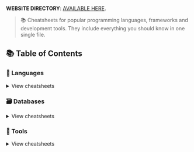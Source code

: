 **WEBSITE DIRECTORY**: [AVAILABLE HERE](https://mackka2k.github.io/index.html).

> 📚 Cheatsheets for popular programming languages, frameworks and development tools. They include everything you should know in one single file.

## 📚 Table of Contents

### 📃 Languages

<details>
<summary>View cheatsheets</summary>

#### Command line interface

- [HTML/CSS]([HTML+CSS]) | -- | [Tailwind.css]([TAILWIND-CSS])
- [JAVASCRIPT]([JAVASCRIPT]) | -- | [TypeScript]([TYPESCRIPT]) - [React.js]([REACT]) - [Node.js]([NODEJS])
- [PHP]([PHP])
- [C++]([C++])
- [C# WINFORMS]([WINFORMS])
- [JAVA]([JAVA])



</details>


### 🗃️ Databases

<details>
<summary>View cheatsheets</summary>

#### SQL

- [MySQL]([MYSQL])

  </details>

### 🔧 Tools

<details>
<summary>View cheatsheets</summary>

#### Development

- [Bash]([BASH]/bash.sh)
- [Emmet](tools/emmet.md)
- [Git](tools/git.sh)
- [Visual Studio Code](tools/vscode.md)

#### Infrastructure

- [Docker](tools/docker.sh) (UNDONE)
  </details>
